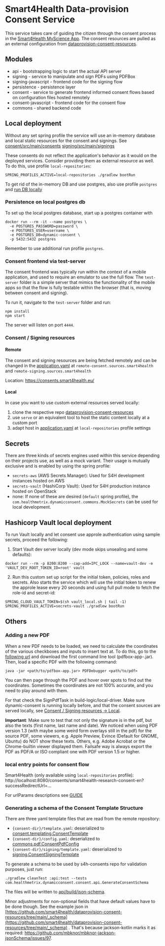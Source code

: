 # Smart4Health Data-provision Consent Service

This service takes care of guiding the citizen through the consent process in
the [Smart4Health MyScience App](https://github.com/smart4health/my-science-app). The consent resources are pulled as an
external configuration
from [dataprovision-consent-resources](https://github.com/smart4health/dataprovision-consent-resources).

## Modules

- api - bootstrapping logic to start the actual API server
- signing - service to manipulate and sign PDFs using PDFBox
- signing-javascript - frontend code for the signing flow
- persistence - persistence layer
- consent - service to generate frontend informed consent flows based on configuration files hosted remotely
- consent-javascript - frontend code for the consent flow
- commons - shared backend code

## Local deployment

Without any set spring profile the service will use an in-memory database and local static resources for the consent and
signings. See
[consent/src/main/consents](consent/src/main/resources/static/consents)
[signing/src/main/signings](signing/src/main/resources/static/signings)

These consents do not reflect the application's behavior as it would on the deployed services. Consider providing them
as external resource as well. To do this, use profile `local-repositories`:

`SPRING_PROFILES_ACTIVE=local-repositories ./gradlew bootRun`

To get rid of the in-memory DB and use postgres, also use profile `postgres` and
[run DB locally](#persistence-on-local-postgres-db)

### Persistence on local postgres db

To set up the local postgres database, start up a postgres container with

```shell script
docker run --rm -it --name postgres \
  -e POSTGRES_PASSWORD=password \
  -e POSTGRES_USER=username \
  -e POSTGRES_DB=dynamic-consent \
  -p 5432:5432 postgres
```

Remember to use additional run profile `postgres`.

### Consent frontend via test-server

The consent frontend was typically run within the context of a mobile application, and used to require an emulator to
use the full flow. The `test-server` folder is a simple server that mimics the functionality of the mobile apps so that
the flow is fully testable within the browser (that is, moving between consent and signing).

To run it, navigate to the `test-server` folder and run:

```
npm install
npm start
```

The server will listen on port `4444`.

### Consent / Signing resources

#### Remote

The consent and signing resources are being fetched remotely and can be changed in
the [application.yaml](api/src/main/resources/application.yaml) at `remote-consent.sources.smart4health`
and `remote-signing.sources.smart4health`

Location: https://consents.smart4health.eu/

#### Local

In case you want to use custom external resources served locally:

1) clone the respective
   repo [dataprovision-consent-resources](https://github.com/smart4health/dataprovision-consent-resources)
2) use `serve` or an equivalent tool to host the static content locally at a custom port
3) adapt host in [application.yaml](api/src/main/resources/application.yaml) at `local-repositories` profile settings

## Secrets

There are three kinds of secrets engines used within this service depending on their projects use, as well as a mock
variant. Their usage is mutually exclusive and is enabled by using the spring profile:

- `secrets-aws` (AWS Secrets Manager): Used for S4H development instances hosted on AWS
- `secrets-vault` (HashiCorp Vault): Used for S4H production instance hosted on OpenStack
- none: If none of these are desired (`default` spring profile),
  the `com.healthmetrix.dynamicconsent.commons.MockSecrets`
  can be used for local development.

## Hashicorp Vault local deployment

To run Vault locally and let consent use approle authentication using sample secrets, proceed the following:

1. Start Vault dev server locally (dev mode skips unsealing and some defaults):

```shell
docker run --rm -p 8200:8200 --cap-add=IPC_LOCK --name=vault-dev -e 'VAULT_DEV_ROOT_TOKEN_ID=root' vault
```

2. Run this custom set up script for the initial token, policies, roles and secrets. Also starts the service which will
   use the initial token to renew the approle lease every 20 seconds and using full pull mode to fetch the role-id and
   secret-id:

```shell
SPRING_CLOUD_VAULT_TOKEN=$(sh vault_local.sh | tail -1) SPRING_PROFILES_ACTIVE=secrets-vault ./gradlew bootRun
```

## Others

### Adding a new PDF

When a new PDF needs to be loaded, we need to calculate the coordinates of the various checkboxes and inputs to insert
text at. To do this, go to the [following url](https://pdfbox.apache.org/download.cgi) and download the first command
line tool (pdfbox-app-<VERSION>.jar). Then, load a specific PDF with the following command:

```shell script
java -jar <path/to/pdfbox-app.jar> PDFDebugger <path/to/pdf>
```

You can then page through the PDF and hover over spots to find out the coordinates. Sometimes the coordinates are not
100% accurate, and you need to play around with them.

For that check the SignPdfTask in build-logic/local-driver. Make sure dynamic-consent is running locally before, and
that the consent sources are served locally, see [Consent / Signing resources -> Local](#local).

**Important**: Make sure to test that not only the signature is in the pdf, but also the texts (first name, last name
and date). We noticed when using PDF version 1.3 (with maybe some weird form overlays still in the pdf) for the source
PDF, some viewers, e.g. Apple Preview, Evince (Default for GNOME, Ubuntu) do NOT show these texts. Others, e.g. Adobe
Acrobat or the Chrome-builtin viewer displayed them.
Failsafe way is always export the PDF as PDF/A or ISO compliant one with PDF version 1.5 or higher.

### local entry points for consent flow

Smart4Health (only available using `local-repositories` profile):
http://localhost:8080/consents/smart4health-research-consent-en?successRedirectUrl=...

For urlParams descriptions see [GUIDE](GUIDE.md)

### Generating a schema of the Consent Template Structure

There are three yaml template files that are read from the remote repository:

- `{consent-dir}/template.yaml`: deserialized
  to [consent.templating.ConsentTemplate](consent/src/main/kotlin/com/healthmetrix/dynamicconsent/consent/templating/ConsentTemplate.kt)
- `{consent-dir}/config.yaml`: deserialized
  to [commons.pdf.ConsentPdfConfig](commons/src/main/kotlin/com/healthmetrix/dynamicconsent/commons/pdf/ConsentPdfConfig.kt)
- `{consent-dir}/signing/template.yaml`: deserialized
  to [signing.ConsentSigningTemplate](signing/src/main/kotlin/com/healthmetrix/dynamicconsent/signing/ConsentSigningTemplate.kt)

To generate a schema to be used by s4h-consents repo for validation purposes, just run:

`./gradlew cleanTest :api:test --tests com.healthmetrix.dynamicconsent.consent.api.GenerateConsentSchema`

The files will be written to [api/build/json-schema](api/build/json-schema).

Minor adjustments for non-optional fields that have default values have to be done though. See the example json in
[https://github.com/smart4health/dataprovision-consent-resources/tree/main/_schema](https://github.com/smart4health/dataprovision-consent-resources/tree/main/_schema)
. That's because jackson-kotlin marks it as required: https://github.com/mbknor/mbknor-jackson-jsonSchema/issues/97.